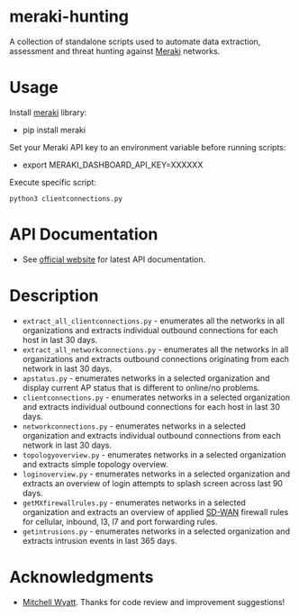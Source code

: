 # meraki-hunting

A collection of standalone scripts used to automate data extraction, assessment and threat hunting against [Meraki](https://developer.cisco.com/meraki/) networks.

# Usage

Install [meraki](https://pypi.org/project/meraki/) library: 
- pip install meraki 

Set your Meraki API key to an environment variable before running scripts:
- export MERAKI_DASHBOARD_API_KEY=XXXXXX

Execute specific script:

```python3 clientconnections.py```

# API Documentation
- See [official website](https://developer.cisco.com/meraki/) for latest API documentation.

# Description

- ```extract_all_clientconnections.py``` - enumerates all the networks in all organizations and extracts individual outbound connections for each host in last 30 days.
- ```extract_all_networkconnections.py``` - enumerates all the networks in all organizations and extracts outbound connections originating from each network in last 30 days.
- ```apstatus.py``` - enumerates networks in a selected organization and display current AP status that is different to online/no problems.
- ```clientconnections.py``` - enumerates networks in a selected organization and extracts individual outbound connections for each host in last 30 days.
- ```networkconnections.py``` - enumerates networks in a selected organization and extracts individual outbound connections from each network in last 30 days.
- ```topologyoverview.py``` - enumerates networks in a selected organization and extracts simple topology overview.
- ```loginoverview.py``` - enumerates networks in a selected organization and extracts an overview of login attempts to splash screen across last 90 days.
- ```getMXfirewallrules.py``` - enumerates networks in a selected organization and extracts an overview of applied [SD-WAN](https://meraki.cisco.com/products/security-sd-wan/) firewall rules for cellular, inbound, l3, l7 and port forwarding rules.
- ```getintrusions.py``` - enumerates networks in a selected organization and extracts intrusion events in last 365 days.

# Acknowledgments

- [Mitchell Wyatt](https://github.com/wyattmitchell/). Thanks for code review and improvement suggestions!
